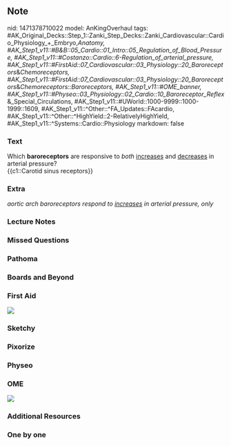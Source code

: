 ## Note
nid: 1471378710022
model: AnKingOverhaul
tags: #AK_Original_Decks::Step_1::Zanki_Step_Decks::Zanki_Cardiovascular::Cardio_Physiology_+_Embryo,_Anatomy, #AK_Step1_v11::#B&B::05_Cardio::01_Intro::05_Regulation_of_Blood_Pressure, #AK_Step1_v11::#Costanzo::Cardio::6-Regulation_of_arterial_pressure, #AK_Step1_v11::#FirstAid::07_Cardiovascular::03_Physiology::20_Baroreceptors_&_Chemoreceptors, #AK_Step1_v11::#FirstAid::07_Cardiovascular::03_Physiology::20_Baroreceptors_&_Chemoreceptors::Baroreceptors, #AK_Step1_v11::#OME_banner, #AK_Step1_v11::#Physeo::03_Physiology::02_Cardio::10_Baroreceptor_Reflex_&_Special_Circulations, #AK_Step1_v11::#UWorld::1000-9999::1000-1999::1609, #AK_Step1_v11::^Other::^FA_Updates::FAcardio, #AK_Step1_v11::^Other::^HighYield::2-RelativelyHighYield, #AK_Step1_v11::^Systems::Cardio::Physiology
markdown: false

### Text
<div>
  Which <b>baroreceptors</b> are responsive to <i>both</i>
  <u>increases</u> and <u>decreases</u> in arterial pressure?
</div>
<div>
  {{c1::Carotid sinus receptors}}
</div>

### Extra
<i>aortic arch baroreceptors respond to <u>increases</u> in
arterial pressure, only</i>

### Lecture Notes


### Missed Questions


### Pathoma


### Boards and Beyond


### First Aid
<img src="tmpJKu6e6.png">

### Sketchy


### Pixorize


### Physeo


### OME
<div class="ome-widget">
  <a href="https://onlinemeded.org?ref=anki"><img src=
  "_OME_AnkiFlashcards_General_7.png"></a>
</div>

### Additional Resources


### One by one


